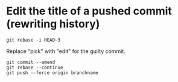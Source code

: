 # Edit the title of a pushed commit (rewriting history)

```
git rebase -i HEAD~3
```

Replace "pick" with "edit" for the guilty commit.

```
git commit --amend
git rebase --continue
git push --force origin branchname
```